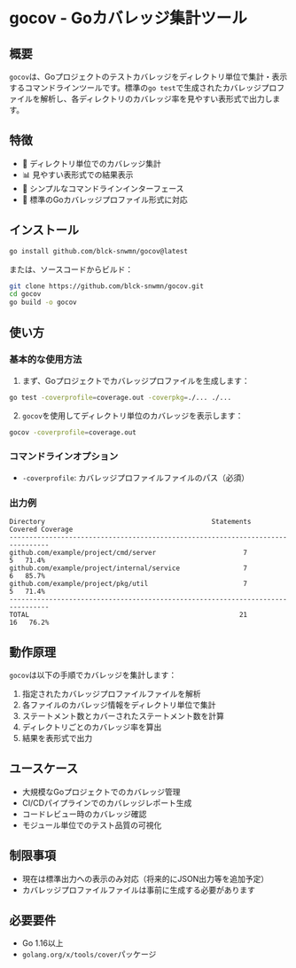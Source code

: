 # gocov - Goカバレッジ集計ツール

## 概要

`gocov`は、Goプロジェクトのテストカバレッジをディレクトリ単位で集計・表示するコマンドラインツールです。標準の`go test`で生成されたカバレッジプロファイルを解析し、各ディレクトリのカバレッジ率を見やすい表形式で出力します。

## 特徴

- 📁 ディレクトリ単位でのカバレッジ集計
- 📊 見やすい表形式での結果表示
- 🚀 シンプルなコマンドラインインターフェース
- 🔧 標準のGoカバレッジプロファイル形式に対応

## インストール

```bash
go install github.com/blck-snwmn/gocov@latest
```

または、ソースコードからビルド：

```bash
git clone https://github.com/blck-snwmn/gocov.git
cd gocov
go build -o gocov
```

## 使い方

### 基本的な使用方法

1. まず、Goプロジェクトでカバレッジプロファイルを生成します：

```bash
go test -coverprofile=coverage.out -coverpkg=./... ./...
```

2. `gocov`を使用してディレクトリ単位のカバレッジを表示します：

```bash
gocov -coverprofile=coverage.out
```

### コマンドラインオプション

- `-coverprofile`: カバレッジプロファイルファイルのパス（必須）

### 出力例

```
Directory                                          Statements    Covered Coverage
--------------------------------------------------------------------------------
github.com/example/project/cmd/server                      7          5   71.4%
github.com/example/project/internal/service                7          6   85.7%
github.com/example/project/pkg/util                        7          5   71.4%
--------------------------------------------------------------------------------
TOTAL                                                     21         16   76.2%
```

## 動作原理

`gocov`は以下の手順でカバレッジを集計します：

1. 指定されたカバレッジプロファイルファイルを解析
2. 各ファイルのカバレッジ情報をディレクトリ単位で集計
3. ステートメント数とカバーされたステートメント数を計算
4. ディレクトリごとのカバレッジ率を算出
5. 結果を表形式で出力

## ユースケース

- 大規模なGoプロジェクトでのカバレッジ管理
- CI/CDパイプラインでのカバレッジレポート生成
- コードレビュー時のカバレッジ確認
- モジュール単位でのテスト品質の可視化

## 制限事項

- 現在は標準出力への表示のみ対応（将来的にJSON出力等を追加予定）
- カバレッジプロファイルファイルは事前に生成する必要があります

## 必要要件

- Go 1.16以上
- `golang.org/x/tools/cover`パッケージ